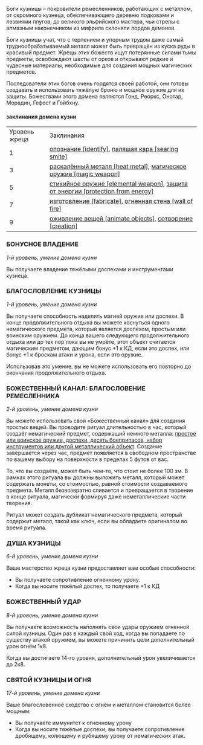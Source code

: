 Боги кузницы – покровители ремесленников, работающих с металлом, от скромного кузнеца, обеспечивающего деревню подковами и лезвиями плугов, до великого эльфийского мастера, чьи стрелы с алмазным наконечником из мифрила склоняли лордов демонов.

Боги кузницы учат, что с терпением и упорным трудом даже самый труднообрабатываемый металл может быть превращён из куска руды в красивый предмет. Жрецы этих божеств ищут потерянные силами тьмы предметы, освобождают шахты от орков и открывают редкие и чудесные материалы, необходимые для создания мощных магических предметов.

Последователи этих богов очень гордятся своей работой, они готовы создавать и использовать тяжёлую броню и мощное оружие для их защиты. Божествами этого домена являются Гонд, Реоркс, Онотар, Морадин, Гефест и Гойбхну.

#### заклинания домена кузни

|   |   |
|---|---|
|Уровень жреца|Заклинания|
|1|[опознание [identify]](https://dnd.su/spells/210-identify/), [палящая кара [searing smite]](https://dnd.su/spells/224-searing-smite/)|
|3|[раскалённый металл [heat metal]](https://dnd.su/spells/298-heat-metal/), [магическое оружие [magic weapon]](https://dnd.su/spells/153-magic-weapon/)|
|5|[стихийное оружие [elemental weapon]](https://dnd.su/spells/339-elemental_weapon/), [защита от энергии [protection from energy]](https://dnd.su/spells/106-protection_from_energy/)|
|7|[изготовление [fabricate]](https://dnd.su/spells/118-fabricate/), [огненная стена [wall of fire]](https://dnd.su/spells/202-wall_of_fire/)|
|9|[оживление вещей [animate objects]](https://dnd.su/spells/364-animate_objects/), [сотворение [creation]](https://dnd.su/spells/366-creation/)|

  

### БОНУСНОЕ ВЛАДЕНИЕ

_1-й уровень, умение домена кузни_

Вы получаете владение тяжёлыми доспехами и инструментами кузнеца.

  

### БЛАГОСЛОВЛЕНИЕ КУЗНИЦЫ

_1-й уровень, умение домена кузни_

Вы получаете способность наделять магией оружие или доспехи. В конце продолжительного отдыха вы можете коснуться одного немагического предмета, который является доспехом, простым или воинским оружием. До конца вашего следующего продолжительного отдыха или до тех пор пока вы не умрёте, этот объект считается магическим предметом, дающим бонус +1 к КД, если это доспех, или бонус +1 к броскам атаки и урона, если это оружие.

Использовав это умение, вы не можете использовать его повторно до окончания продолжительного отдыха.

  

### БОЖЕСТВЕННЫЙ КАНАЛ: БЛАГОСЛОВЕНИЕ РЕМЕСЛЕННИКА

_2-й уровень, умение домена кузни_

Вы можете использовать свой «Божественный канал» для создания простых вещей. Вы проводите ритуал длительностью в час, который создаёт немагический предмет, содержащий немного металла: [простое или воинское оружие, доспехи, десять боеприпасов, набор инструментов или другой металлический объект](https://dnd.su/articles/inventory/147-dospehi_oruzhie_snaryazhenie_i_instrumenty/). Создание завершается через час, предмет появляется в свободном пространстве по вашему выбору на поверхности в пределах 5 футов от вас.

То, что вы создаёте, может быть чем-то, что стоит не более 100 зм. В рамках этого ритуала вы должны выложить металл, который может содержать монеты, со стоимостью, равной стоимости создаваемого предмета. Металл безвозвратно сливается и превращается в творение в конце ритуала, магически формируя даже неметаллические части творения.

Ритуал может создать дубликат немагического предмета, который содержит металл, такой как ключ, если вы обладаете оригиналом во время ритуала.

  

### ДУША КУЗНИЦЫ

_6-й уровень, умение домена кузни_

Ваше мастерство жреца кузни предоставляет вам особые способности:

- Вы получаете сопротивление огненному урону.
- Когда вы носите тяжёлый доспех, то получаете +1 к КД

  

### БОЖЕСТВЕННЫЙ УДАР

_8-й уровень, умение домена кузни_

Вы получаете возможность наполнять свои удары оружием огненной силой кузницы. Один раз в каждый свой ход, когда вы попадаете по существу атакой оружием, вы можете причинить цели дополнительный урон огнём 1к8.

Когда вы достигаете 14-го уровня, дополнительный урон увеличивается до 2к8.

  

### СВЯТОЙ КУЗНИЦЫ И ОГНЯ

_17-й уровень, умение домена кузни_

Ваше благословенное сходство с огнём и металлом становится более мощным:

- Вы получаете иммунитет к огненному урону
- Когда вы носите тяжёлые доспехи, вы получаете сопротивление дробящему, колющему и рубящему урону от немагических атак.